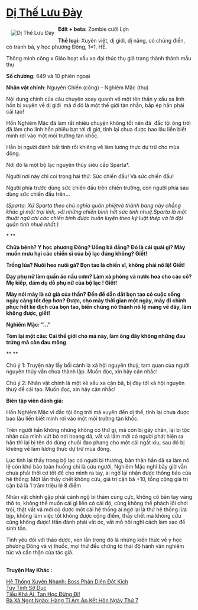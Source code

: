 <a href="https://utruyen.com/truyen/di-the-luu-day/17722/" title="Dị Thế Lưu Đày"><h1>Dị Thế Lưu Đày</h1></a><div style="display:table"><img align="right" style="float: left; padding: 10px;" src="https://utruyen.com/images/story/200x260/di-the-luu-day.jpg" alt="Dị Thế Lưu Đày"><b>Edit + beta:</b> Zombie cưỡi Lợn<p></p><b>Thể loại:</b> Xuyên việt, dị giới, dị năng, có chủng điền, có tranh bá, y học phương Đông, 1×1, HE.<p></p>Thông minh công x Giảo hoạt xấu xa đại thúc thụ giả trang thành thánh mẫu thụ<p></p><b>Số chương:</b> 649 và 10 phiên ngoại<p></p><b>Nhân vật chính</b>: Nguyên Chiến (công) – Nghiêm Mặc (thụ)<p></p>Nội dung chính của câu chuyện xoay quanh về một tên thần y xấu xa linh hồn bị xuyên về dị giới  mà ở đó là một thế giới tàn nhẫn, bắp ép hắn phải cải tạo!<p></p>Hồn Nghiêm Mặc đã làm rất nhiêu chuyện không tốt nên đã  đắc tội ông trời đã làm cho linh hồn phiêu bạt tới dị giớ, tỉnh lại chưa được bao lâu liền biết mình rơi vào một môi trường tàn khốc.<p></p>Hắn bị người đánh bất tỉnh rồi khiêng về làm lương thực dự trữ cho mùa đông.<p></p>Nơi đó là một bộ lạc nguyên thủy siêu cấp Sparta*.<p></p>Người nơi này chỉ coi trọng hai thứ: Sức chiến đấu! Và sức chiến đấu!<p></p>Người phía trước dùng sức chiến đấu trên chiến trường, còn người phía sau dùng sức chiến đấu trên…<p></p><em>(*Sparta: Xứ Sparta theo chủ nghĩa quân phiệtvà thành bang này chẳng khác gì một trại lính, với những chiến binh hết sức tinh nhuệ.Sparta là một thuật ngữ chỉ các chiến binh được huấn luyện theo kỷ luật thép và là đội quân tinh nhuệ nhất.)</em><p></p>** ** **<p></p>Chữa bệnh? Y học phương Đông? Uống bã đắng? Đó là cái quái gì? Mày muốn mưu hại các chiến sĩ của bộ lạc đúng không? Giết!<p></p>Trồng lúa? Nuôi heo nuôi gà? Bọn tao là chiến sĩ, không phải nô lệ! Giết!<p></p>Dạy phụ nữ làm quần áo nấu cơm? Làm xà phòng và nước hoa cho các cô? Mẹ kiếp, dám dụ dỗ phụ nữ của bộ lạc ! Giết!<p></p>Mày nói mày là sứ giả của thần? Đến để dẫn dắt bọn tao có cuộc sống ngày càng tốt đẹp hơn? Được, cho mày thời gian một ngày, mày đi chinh phục hết kẻ địch của bọn tao, biến chúng nó thành nô lệ mang về đây, làm không được, giết!<p></p>Nghiêm Mặc: “…”<p></p>Tóm lại một câu: Cái thế giới chó má này, làm ông đây không những đau trứng mà còn đau mông<p></p>** ** **<p></p>Chú ý 1: Truyện này lấy bối cảnh là xã hội nguyên thuỷ, tam quan của người nguyên thủy vẫn chưa thành lập. Muốn đọc, xin hãy cân nhắc!<p></p>Chú ý 2: Nhân vật chính là một kẻ xấu xa cặn bã, bị đày tới xã hội nguyên thuỷ để cải tạo. Muốn đọc, xin hãy cân nhắc!<p></p><strong><p></p>Biên tập viên đánh giá:<p></p></strong><p></p>Hồn Nghiêm Mặc vì đắc tội ông trời mà xuyên đến dị thế, tỉnh lại chưa được bao lâu liền biết mình rơi vào một môi trường tàn khốc.<p></p>Trên người hắn không những không có thứ gì, mà còn bị gãy chân, lại bị tộc nhân của mình vứt bỏ nơi hoang dã, vất vả lắm mới có người phát hiện ra hắn thì lại bị tên đó dùng chuôi đao phang cho một cái ngất xỉu, sau đó bị khiêng về làm lương thực dự trữ mùa đông.<p></p>Lúc tỉnh lại thấy trong bộ lạc có người bị thương, bản thân hắn đã sa làm nô lệ còn khó bảo toàn huống chi là cứu người, Nghiêm Mặc nghĩ bây giờ vẫn chưa phải thời cơ tốt để cho mình ra tay, ai ngờ lại nhận được thông báo của hệ thống: Một lần thấy chết không cứu, giá trị cặn bã +10, tổng cộng giá trị cặn bã là 1 trăm triệu lẻ 8 điểm<p></p>Nhân vật chính gặp phải cảnh ngộ bi thảm cùng cực, không có bàn tay vàng thô to, không thể muốn cái gì liền có cái đó, cũng không thể phách lối chơi trội, thật vất vả mới có được một cái hệ thống ai ngờ lại là thứ hệ thống lừa bịp, không làm việc tốt không được cộng điểm, thấy chết mà không cứu cũng không được! Hắn đành phải vắt óc, vắt mồ hôi nghĩ cách làm sao để sinh tồn.<p></p>Tình yêu đối với thảo dược, xen lẫn trong đó là những kiến thức về y học phương Đông và vị thuốc, mọi thứ đều chứng tỏ thái độ hành văn nghiêm túc và cẩn thận của tác giả.</div><p><br><b>Truyện Hay Khác :</b></p><a href="https://utruyen.com/truyen/he-thong-xuyen-nhanh-boss-phan-dien-dot-kich/17449/" alt="Hệ Thống Xuyên Nhanh: Boss Phản Diện Đột Kích">Hệ Thống Xuyên Nhanh: Boss Phản Diện Đột Kích</a><br/><a href="https://github.com/quanluxury/ngontinhhot/tree/master/truyenhay/18906/" alt="Tùy Tình Sở Dục">Tùy Tình Sở Dục</a><br/><a href="https://github.com/quanluxury/ngontinhhot/tree/master/truyenhay/19214/" alt="Tiểu Khả Ái, Tan Học Đừng Đi!">Tiểu Khả Ái, Tan Học Đừng Đi!</a><br/><a href="https://github.com/quanluxury/ngontinhhot/tree/master/truyenhay/17405/" alt="Bà Xã Ngọt Ngào: Hàng Tỉ Ấm Áp Kết Hôn Ngày Thứ 7">Bà Xã Ngọt Ngào: Hàng Tỉ Ấm Áp Kết Hôn Ngày Thứ 7</a><br/>
